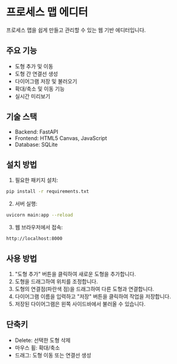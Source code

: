 # 프로세스 맵 에디터

프로세스 맵을 쉽게 만들고 관리할 수 있는 웹 기반 에디터입니다.

## 주요 기능

- 도형 추가 및 이동
- 도형 간 연결선 생성
- 다이어그램 저장 및 불러오기
- 확대/축소 및 이동 기능
- 실시간 미리보기

## 기술 스택

- Backend: FastAPI
- Frontend: HTML5 Canvas, JavaScript
- Database: SQLite

## 설치 방법

1. 필요한 패키지 설치:
```bash
pip install -r requirements.txt
```

2. 서버 실행:
```bash
uvicorn main:app --reload
```

3. 웹 브라우저에서 접속:
```
http://localhost:8000
```

## 사용 방법

1. "도형 추가" 버튼을 클릭하여 새로운 도형을 추가합니다.
2. 도형을 드래그하여 위치를 조정합니다.
3. 도형의 연결점(파란색 점)을 드래그하여 다른 도형과 연결합니다.
4. 다이어그램 이름을 입력하고 "저장" 버튼을 클릭하여 작업을 저장합니다.
5. 저장된 다이어그램은 왼쪽 사이드바에서 불러올 수 있습니다.

## 단축키

- Delete: 선택한 도형 삭제
- 마우스 휠: 확대/축소
- 드래그: 도형 이동 또는 연결선 생성 